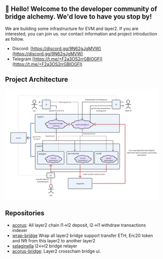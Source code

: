 ## 👋 Hello! Welcome to the developer community of bridge alchemy. We'd love to have you stop by!

We are building some infrastructure for EVM and layer2. If you are interested, you can join us. our contact information and project introduction as follow.

* Discord: [https://discord.gg/9N62gJgMVW](https://discord.gg/9N62gJgMVW)
* Telegram [https://t.me/+F2a3OS2rrGBlOGFl](https://t.me/+F2a3OS2rrGBlOGFl)

## Project Architecture

[![architecture](https://github.com/bridge-alchemy/.github/blob/main/WechatIMG246.jpg)](https://github.com/bridge-alchemy)
  

## Repositories

- [acorus](https://github.com/cornerstone-labs/acorus): All layer2 chain l1->l2 deposit, l2->l1 withdraw transactions indexer
- [wrap-bridge](https://github.com/bridge-alchemy/wrap-bridge) Wrap all layer2 bridge support transfer ETH, Erc20 token and Nft from this layer2 to another layer2
- [selaginella](https://github.com/cornerstone-labs/selaginella) l2<->l2 bridge relayer
- [acorus-bridge](https://github.com/cornerstone-labs/acorus-bridge): Layer2 crosschain bridge ui.
